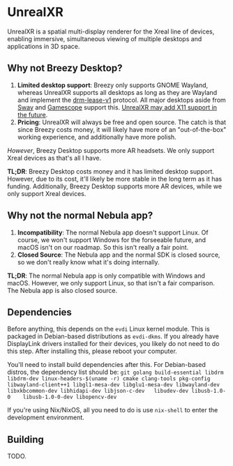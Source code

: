 # UnrealXR

UnrealXR is a spatial multi-display renderer for the Xreal line of devices, enabling immersive, simultaneous viewing of multiple desktops and applications in 3D space.

## Why not Breezy Desktop?

1. **Limited desktop support**: Breezy only supports GNOME Wayland, whereas UnrealXR supports all desktops as long as they are Wayland and implement the [drm-lease-v1](https://wayland.app/protocols/drm-lease-v1) protocol. All major desktops aside from [Sway](https://swaywm.org/) and [Gamescope](https://wiki.archlinux.org/title/Gamescope) support this. [UnrealXR may add X11 support in the future](https://git.terah.dev/imterah/unrealxr/issues/1).
2. **Pricing**: UnrealXR will always be free and open source. The catch is that since Breezy costs money, it will likely have more of an "out-of-the-box" working experience, and additionally have more polish.

*However*, Breezy Desktop supports more AR headsets. We only support Xreal devices as that's all I have.

**TL;DR**: Breezy Desktop costs money and it has limited desktop support. However, due to its cost, it'll likely be more stable in the long term as it has funding. Additionally, Breezy Desktop supports more AR devices, while we only support Xreal devices.

## Why not the normal Nebula app?

1. **Incompatibility**: The normal Nebula app doesn't support Linux. Of course, we won't support Windows for the forseeable future, and macOS isn't on our roadmap. So this isn't really a fair point.
2. **Closed Source**: The Nebula app and the normal SDK is closed source, so we don't really know what it's doing internally.

**TL;DR**: The normal Nebula app is only compatible with Windows and macOS. However, we only support Linux, so that isn't a fair comparison. The Nebula app is also closed source.

## Dependencies

Before anything, this depends on the `evdi` Linux kernel module. This is packaged in Debian-based distributions as `evdi-dkms`. If you already have DisplayLink drivers installed for their devices, you likely do not need to do this step. After installing this, please reboot your computer.

You'll need to install build dependencies after this. For Debian-based distros, the dependency list should be: `git golang build-essential libdrm libdrm-dev linux-headers-$(uname -r) cmake clang-tools pkg-config libwayland-client++1 libgl1-mesa-dev libglu1-mesa-dev libwayland-dev libxkbcommon-dev libhidapi-dev libjson-c-dev	libudev-dev libusb-1.0-0	libusb-1.0-0-dev libopencv-dev`

If you're using Nix/NixOS, all you need to do is use `nix-shell` to enter the development environment.

## Building

TODO.
